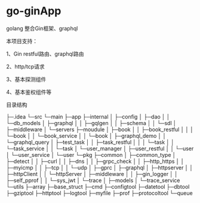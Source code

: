 # go-ginApp

golang 整合Gin框架、graphql

本项目支持：

 1、Gin restful路由、graphql路由

 2、http/tcp请求

 3、基本探测组件

 4、基本鉴权组件等

 目录结构

 ├─.idea
└─src
    └─main
        ├─app
        ├─internal
        │  ├─config
        │  ├─dao
        │  │  └─db_models
        │  ├─graphql
        │  │  ├─gqlgen
        │  │  ├─schema
        │  │  └─sdl
        │  ├─middleware
        │  └─servers
        ├─moudule
        │  ├─book
        │  │  ├─book_restful
        │  │  │  └─book
        │  │  └─book_service
        │  │      └─book
        │  ├─graphql_demo
        │  │  └─graphql_query
        │  ├─test_task
        │  │  ├─task_restful
        │  │  │  └─task
        │  │  └─task_service
        │  │      └─task
        │  └─user_manager
        │      ├─user_restful
        │      │  └─user
        │      └─user_service
        │          └─user
        └─pkg
            ├─common
            │  ├─common_type
            │  ├─detect
            │  │  ├─curl
            │  │  ├─dns
            │  │  ├─grpc_check
            │  │  ├─http_https
            │  │  ├─myicmp
            │  │  ├─tcp
            │  │  └─udp
            │  ├─gprc
            │  ├─graphql
            │  ├─httpserver
            │  │  ├─httpClient
            │  │  └─httpServer
            │  ├─middleware
            │  │  ├─gin_logger
            │  │  ├─self_pprof
            │  │  └─sys_jwt
            │  └─trace
            │      ├─models
            │      └─trace_service
            └─utils
                ├─array
                ├─base_struct
                ├─cmd
                ├─configtool
                ├─datetool
                ├─dbtool
                ├─gziptool
                ├─httptool
                ├─logtool
                ├─myfile
                ├─prof
                ├─protocoltool
                └─queue

